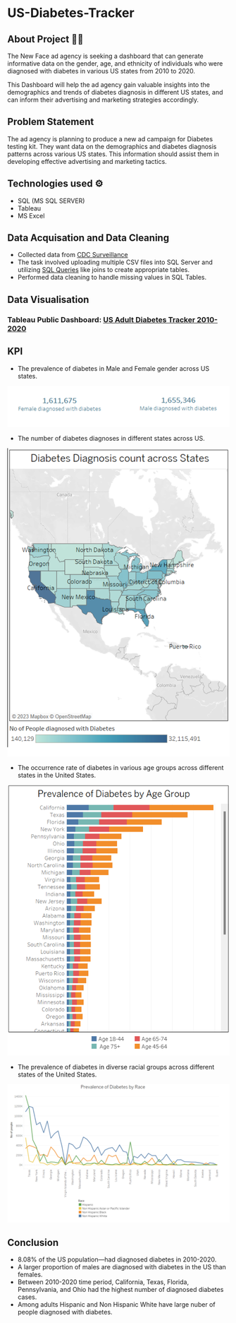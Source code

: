 # US-Diabetes-Tracker

## About Project 👨‍💻

The New Face ad agency is seeking a dashboard that can generate informative data on the gender, age, and ethnicity of individuals who were diagnosed with diabetes in various US states from 2010 to 2020. 

This Dashboard will help the ad agency gain valuable insights into the demographics and trends of diabetes diagnosis in different US states, and can inform their advertising and marketing strategies accordingly.

## Problem Statement

The ad agency is planning to produce a new ad campaign for Diabetes testing kit. They want data on the demographics and diabetes diagnosis patterns across various US states. This information should assist them in developing effective advertising and marketing tactics.


## Technologies used ⚙️

* SQL (MS SQL SERVER)
* Tableau
* MS Excel

## Data Acquisation and Data Cleaning

* Collected data from [CDC Surveillance](https://gis.cdc.gov/grasp/diabetes/diabetesatlas-surveillance.html#)
* The task involved uploading multiple CSV files into SQL Server and utilizing [SQL Queries](https://github.com/sangeetharavi13/US-Diabetes-Tracker/blob/main/SQLQuery_Diabetes.sql) like joins to create appropriate tables.
*  Performed data cleaning to handle missing values in SQL Tables.

## Data Visualisation
### Tableau Public Dashboard: [US Adult Diabetes Tracker 2010-2020](https://public.tableau.com/app/profile/sangeetha.ravikumar5659/viz/USNationalDiabetesdata2010-2020/USDiabetes2010-2020)

## KPI

* The prevalence of diabetes in Male and Female gender across US states.

[![Alt Text](gender.png)](https://public.tableau.com/app/profile/sangeetha.ravikumar5659/viz/USNationalDiabetesdata2010-2020/USDiabetes2010-2020)

* The number of diabetes diagnoses in different states across US.

[![Alt Text](states.png)](https://public.tableau.com/app/profile/sangeetha.ravikumar5659/viz/USNationalDiabetesdata2010-2020/USDiabetes2010-2020)

* The occurrence rate of diabetes in various age groups across different states in the United States.

[![Alt Text](Age.png)](https://public.tableau.com/app/profile/sangeetha.ravikumar5659/viz/USNationalDiabetesdata2010-2020/USDiabetes2010-2020)

* The prevalence of diabetes in diverse racial groups across different states of the United States.

[![Alt Text](Race.png)](https://public.tableau.com/app/profile/sangeetha.ravikumar5659/viz/USNationalDiabetesdata2010-2020/USDiabetes2010-2020)

## Conclusion

* 8.08% of the US population—had diagnosed diabetes in 2010-2020.
* A larger proportion of males are diagnosed with diabetes in the US than females.
* Between 2010-2020 time period, California, Texas, Florida, Pennsylvania, and Ohio had the highest number of diagnosed diabetes cases.
* Among adults Hispanic and Non Hispanic White have large nuber of people diagnosed with diabetes.

